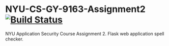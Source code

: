 # NYU-CS-GY-9163-Assignment2 [![Build Status](https://travis-ci.com/fonyi/NYU-CS-GY-9163-Assignment2.svg?token=qjjZDuqgy7VabytJGSiy&branch=master)](https://travis-ci.com/fonyi/NYU-CS-GY-9163-Assignment2)
NYU Application Security Course Assignment 2. Flask web application spell checker. 

